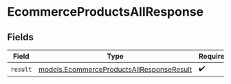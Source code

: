 # EcommerceProductsAllResponse


## Fields

| Field                                                                                        | Type                                                                                         | Required                                                                                     | Description                                                                                  |
| -------------------------------------------------------------------------------------------- | -------------------------------------------------------------------------------------------- | -------------------------------------------------------------------------------------------- | -------------------------------------------------------------------------------------------- |
| `result`                                                                                     | [models.EcommerceProductsAllResponseResult](../models/ecommerceproductsallresponseresult.md) | :heavy_check_mark:                                                                           | N/A                                                                                          |